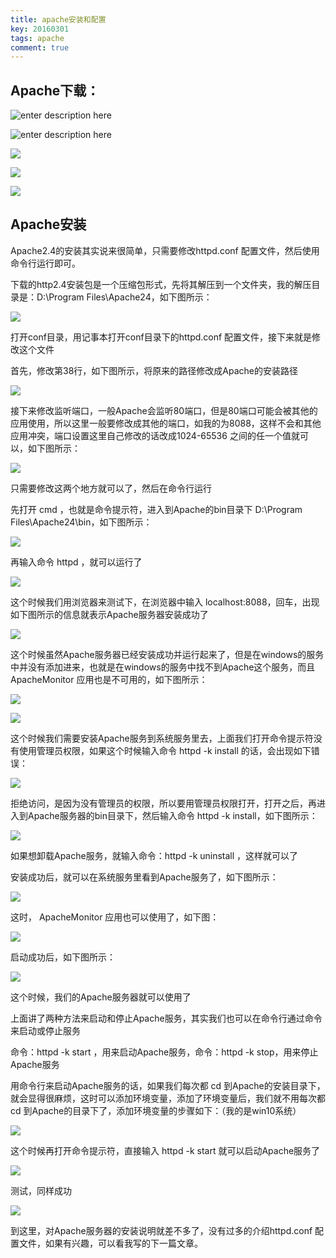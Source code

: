 ```yaml
---
title: apache安装和配置
key: 20160301
tags: apache
comment: true
---
```


## Apache下载：

![enter description here][1]

![enter description here][2]

![](http://images.fuyix.cn/17-5-15/13206631-file_1494861369623_130ff.png)

![](http://images.fuyix.cn/17-5-15/43432806-file_1494861349998_2d7e.png)

![](http://images.fuyix.cn/17-5-15/50921871-file_1494861356071_f1b4.png)


## Apache安装

Apache2.4的安装其实说来很简单，只需要修改httpd.conf 配置文件，然后使用命令行运行即可。

下载的http2.4安装包是一个压缩包形式，先将其解压到一个文件夹，我的解压目录是：D:\Program Files\Apache24，如下图所示：

![](http://images.fuyix.cn/17-5-15/7602337-file_1494861475766_f743.png)

打开conf目录，用记事本打开conf目录下的httpd.conf 配置文件，接下来就是修改这个文件

首先，修改第38行，如下图所示，将原来的路径修改成Apache的安装路径

![](http://images.fuyix.cn/17-5-15/96056252-file_1494861525025_15b89.png)

接下来修改监听端口，一般Apache会监听80端口，但是80端口可能会被其他的应用使用，所以这里一般要修改成其他的端口，如我的为8088，这样不会和其他应用冲突，端口设置这里自己修改的话改成1024-65536 之间的任一个值就可以，如下图所示：

![](http://images.fuyix.cn/17-5-15/38567354-file_1494861529735_4a4.png)

只需要修改这两个地方就可以了，然后在命令行运行

先打开 cmd ，也就是命令提示符，进入到Apache的bin目录下 D:\Program Files\Apache24\bin，如下图所示：

![](http://images.fuyix.cn/17-5-15/29543165-file_1494861570375_7c4a.png)

再输入命令 httpd ，就可以运行了

![](http://images.fuyix.cn/17-5-15/50867202-file_1494861596683_10089.png)

这个时候我们用浏览器来测试下，在浏览器中输入 localhost:8088，回车，出现如下图所示的信息就表示Apache服务器安装成功了

![](http://images.fuyix.cn/17-5-15/5406029-file_1494861653991_16631.png)

这个时候虽然Apache服务器已经安装成功并运行起来了，但是在windows的服务中并没有添加进来，也就是在windows的服务中找不到Apache这个服务，而且 ApacheMonitor 应用也是不可用的，如下图所示：

![](http://images.fuyix.cn/17-5-15/73941678-file_1494861703683_bac.png)

![](http://images.fuyix.cn/17-5-15/77708070-file_1494861698452_77d2.png)

这个时候我们需要安装Apache服务到系统服务里去，上面我们打开命令提示符没有使用管理员权限，如果这个时候输入命令 httpd -k install 的话，会出现如下错误：

![](http://images.fuyix.cn/17-5-15/51051535-file_1494861747570_b90b.png)

拒绝访问，是因为没有管理员的权限，所以要用管理员权限打开，打开之后，再进入到Apache服务器的bin目录下，然后输入命令  httpd -k install，如下图所示：

![](http://images.fuyix.cn/17-5-15/36038525-file_1494861604664_f6b3.png)

如果想卸载Apache服务，就输入命令：httpd -k uninstall ，这样就可以了

安装成功后，就可以在系统服务里看到Apache服务了，如下图所示：

![](http://images.fuyix.cn/17-5-15/1146330-file_1494861791294_152d6.png)

这时， ApacheMonitor 应用也可以使用了，如下图：

![](http://images.fuyix.cn/17-5-15/37728476-file_1494861811224_63b5.png)

启动成功后，如下图所示：

![](http://images.fuyix.cn/17-5-15/67428134-file_1494861828791_14a40.png)

这个时候，我们的Apache服务器就可以使用了

上面讲了两种方法来启动和停止Apache服务，其实我们也可以在命令行通过命令来启动或停止服务

命令：httpd -k start  ，用来启动Apache服务，命令：httpd -k stop，用来停止Apache服务

用命令行来启动Apache服务的话，如果我们每次都 cd 到Apache的安装目录下，就会显得很麻烦，这时可以添加环境变量，添加了环境变量后，我们就不用每次都 cd  到Apache的目录下了，添加环境变量的步骤如下：（我的是win10系统）

![](http://images.fuyix.cn/17-5-15/49259221-file_1494861852015_1ba9.png)

这个时候再打开命令提示符，直接输入 httpd -k start 就可以启动Apache服务了

![](http://images.fuyix.cn/17-5-15/96108921-file_1494861624676_3db5.png)


测试，同样成功

![](http://images.fuyix.cn/17-5-15/98354993-file_1494861909463_8b26.png)

到这里，对Apache服务器的安装说明就差不多了，没有过多的介绍httpd.conf 配置文件，如果有兴趣，可以看我写的下一篇文章。


  [1]: http://images.fuyix.cn/f9c02088-3560-4a2c-a078-2974124d2f74.png
  [2]: http://images.fuyix.cn/3a807f28-62aa-4237-86f7-d124212ef996.png
